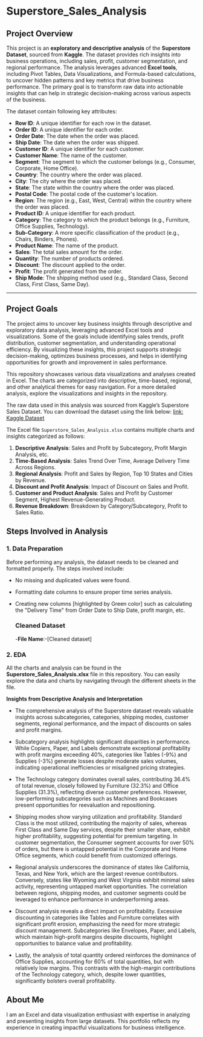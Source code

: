 # Superstore_Sales_Analysis


## Project Overview
This project is an **exploratory and descriptive analysis** of the **Superstore Dataset**, sourced from **Kaggle**. The dataset provides rich insights into business operations, including sales, profit, customer segmentation, and regional performance. The analysis leverages advanced **Excel tools**, including Pivot Tables, Data Visualizations, and Formula-based calculations, to uncover hidden patterns and key metrics that drive business performance. The primary goal is to transform raw data into actionable insights that can help in strategic decision-making across various aspects of the business.

 
The dataset contain following key attributes:
- **Row ID**: A unique identifier for each row in the dataset.
- **Order ID**: A unique identifier for each order.
- **Order Date**: The date when the order was placed.
- **Ship Date**: The date when the order was shipped.
- **Customer ID**: A unique identifier for each customer.
- **Customer Name**: The name of the customer.
- **Segment**: The segment to which the customer belongs (e.g., Consumer, Corporate, Home Office).
- **Country**: The country where the order was placed.
- **City**: The city where the order was placed.
- **State**: The state within the country where the order was placed.
- **Postal Code**: The postal code of the customer's location.
- **Region**: The region (e.g., East, West, Central) within the country where the order was placed.
- **Product ID**: A unique identifier for each product.
- **Category**: The category to which the product belongs (e.g., Furniture, Office Supplies, Technology).
- **Sub-Category**: A more specific classification of the product (e.g., Chairs, Binders, Phones).
- **Product Name**: The name of the product.
- **Sales**: The total sales amount for the order.
- **Quantity**: The number of products ordered.
- **Discount**: The discount applied to the order.
- **Profit**: The profit generated from the order.
- **Ship Mode**: The shipping method used (e.g., Standard Class, Second Class, First Class, Same Day).

---

## Project Goals

The project aims to uncover key business insights through descriptive and exploratory data analysis, leveraging advanced Excel tools and visualizations. Some of the goals include identifying sales trends, profit distribution, customer segmentation, and understanding operational efficiency. By visualizing these insights, this project supports strategic decision-making, optimizes business processes, and helps in identifying opportunities for growth and improvement in sales performance.

This repository showcases various data visualizations and analyses created in Excel. The charts are categorized into descriptive, time-based, regional, and other analytical themes for easy navigation. For a more detailed analysis, explore the visualizations and insights in the repository.

The raw data used in this analysis was sourced from Kaggle’s Superstore Sales Dataset. You can download the dataset using the link below:
[link: Kaggle Dataset](https://www.kaggle.com/datasets/rohitsahoo/sales-forecasting/code)

 The Excel file `Superstore_Sales_Analysis.xlsx` contains multiple charts and insights categorized as follows:

1. **Descriptive Analysis**: Sales and Profit by Subcategory, Profit Margin Analysis, etc.
2. **Time-Based Analysis**: Sales Trend Over Time, Average Delivery Time Across Regions.
3. **Regional Analysis**: Profit and Sales by Region, Top 10 States and Cities by Revenue.
4. **Discount and Profit Analysis**: Impact of Discount on Sales and Profit.
5. **Customer and Product Analysis**: Sales and Profit by Customer Segment, Highest Revenue-Generating Product.
6. **Revenue Breakdown**: Breakdown by Category/Subcategory, Profit to Sales Ratio.


## Steps Involved in Analysis

### 1. Data Preparation

Before performing any analysis, the dataset needs to be cleaned and formatted properly. The steps involved include:
- No missing and duplicated values were found.
- Formatting date columns to ensure proper time series analysis.
- Creating new columns [highlighted by Green color] such as calculating the "Delivery Time" from Order Date to Ship Date, profit margin, etc.

  ### Cleaned Dataset
  -**File Name**:-[Cleaned dataset]


### 2. EDA


All the charts and analysis can be found in the **Superstore_Sales_Analysis.xlsx** file in this repository. You can easily explore the data and charts by navigating through the different sheets in the file.


**Insights from Descriptive Analysis and Interpretation**

   - The comprehensive analysis of the Superstore dataset reveals valuable insights across subcategories, categories, shipping modes, customer segments, regional performance, and the impact of discounts on sales and profit margins.

   - Subcategory analysis highlights significant disparities in performance. While Copiers, Paper, and Labels demonstrate exceptional profitability with profit margins exceeding 40%, categories like Tables (-9%) and Supplies (-3%) generate losses despite moderate sales volumes, indicating operational inefficiencies or misaligned pricing strategies.
     
   - The Technology category dominates overall sales, contributing 36.4% of total revenue, closely followed by Furniture (32.3%) and Office Supplies (31.3%), reflecting diverse customer preferences. However, low-performing subcategories such as Machines and Bookcases present opportunities for reevaluation and repositioning.

   - Shipping modes show varying utilization and profitability. Standard Class is the most utilized, contributing the majority of sales, whereas First Class and Same Day services, despite their smaller share, exhibit higher profitability, suggesting potential for premium targeting. In customer segmentation, the Consumer segment accounts for over 50% of orders, but there is untapped potential in the Corporate and Home Office segments, which could benefit from customized offerings.

   - Regional analysis underscores the dominance of states like California, Texas, and New York, which are the largest revenue contributors. Conversely, states like Wyoming and West Virginia exhibit minimal sales activity, representing untapped market opportunities. The correlation between regions, shipping modes, and customer segments could be leveraged to enhance performance in underperforming areas.

  - Discount analysis reveals a direct impact on profitability. Excessive discounting in categories like Tables and Furniture correlates with significant profit erosion, emphasizing the need for more strategic discount management. Subcategories like Envelopes, Paper, and Labels, which maintain high-profit margins despite discounts, highlight opportunities to balance value and profitability.

  - Lastly, the analysis of total quantity ordered reinforces the dominance of Office Supplies, accounting for 60% of total quantities, but with relatively low margins. This contrasts with the high-margin contributions of the Technology category, which, despite lower quantities, significantly bolsters overall profitability.


## **About Me**
I am an Excel and data visualization enthusiast with expertise in analyzing and presenting insights from large datasets. This portfolio reflects my experience in creating impactful visualizations for business intelligence.





